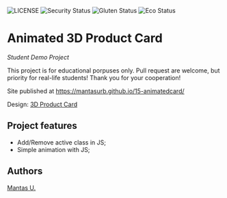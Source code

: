 ![LICENSE](https://img.shields.io/badge/license-MIT-blue.svg?style=flat-square)
![Security Status](https://img.shields.io/security-headers?label=Security&url=https%3A%2F%2Fgithub.com&style=flat-square)
![Gluten Status](https://img.shields.io/badge/Gluten-Free-green.svg)
![Eco Status](https://img.shields.io/badge/ECO-Friendly-green.svg)

# Animated 3D Product Card
_Student Demo Project_

This project is for educational porpuses only. Pull request are welcome, but priority for real-life students! Thank you for your cooperation!

Site published at https://mantasurb.github.io/15-animatedcard/

Design: [3D Product Card](https://www.youtube.com/c/DevEd)

## Project features

- Add/Remove active class in JS;
- Simple animation with JS;

## Authors

[Mantas U.](https://github.com/MantasUrb)
